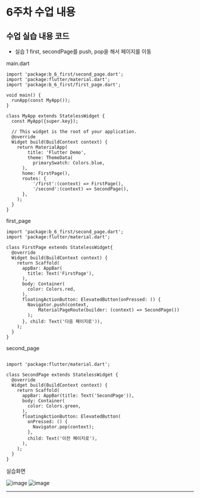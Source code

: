 # 6주차 수업 내용

## 수업 실습 내용 코드
- 실습 1
first, secondPage를 push, pop을 해서 페이지를 이동</br>

main.dart</br>
```
import 'package:b_6_first/second_page.dart';
import 'package:flutter/material.dart';
import 'package:b_6_first/first_page.dart';

void main() {
  runApp(const MyApp());
}

class MyApp extends StatelessWidget {
  const MyApp({super.key});

  // This widget is the root of your application.
  @override
  Widget build(BuildContext context) {
    return MaterialApp(
        title: 'Flutter Demo',
        theme: ThemeData(
          primarySwatch: Colors.blue,
      ),
      home: FirstPage(),
      routes: {
          '/first':(context) => FirstPage(),
          '/second':(context) => SecondPage(),
      },
    );
  }
}
```

first_page

```
import 'package:b_6_first/second_page.dart';
import 'package:flutter/material.dart';

class FirstPage extends StatelessWidget{
  @override
  Widget build(BuildContext context) {
    return Scaffold(
      appBar: AppBar(
        title: Text('FirstPage'),
      ),
      body: Container(
        color: Colors.red,
      ),
      floatingActionButton: ElevatedButton(onPressed: () {
        Navigator.push(context,
            MaterialPageRoute(builder: (context) => SecondPage())
        );
      }, child: Text('다음 페이지로')),
    );
  }
}
```

second_page

```

import 'package:flutter/material.dart';

class SecondPage extends StatelessWidget {
  @override
  Widget build(BuildContext context) {
    return Scaffold(
      appBar: AppBar(title: Text('SecondPage')),
      body: Container(
        color: Colors.green,
      ),
      floatingActionButton: ElevatedButton(
        onPressed: () {
          Navigator.pop(context);
        },
        child: Text('이전 페이지로'),
      ),
    );
  }
}

```
실습화면

![image](https://github.com/user-attachments/assets/046a2399-64f6-4f8d-aea6-c5b42810810e)
![image](https://github.com/user-attachments/assets/ffeb9193-785d-428e-8dfb-18fc3233f479)

---

